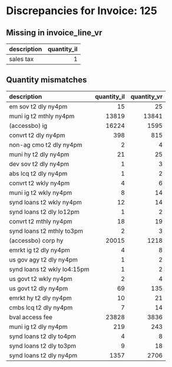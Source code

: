# Discrepancies for Invoice: 125

## Missing in invoice_line_vr

| description   |   quantity_il |
|:--------------|--------------:|
| sales tax     |             1 |

## Quantity mismatches

| description                 |   quantity_il |   quantity_vr |
|:----------------------------|--------------:|--------------:|
| em sov t2 dly ny4pm         |            15 |            25 |
| muni ig t2 mthly ny4pm      |         13819 |         13841 |
| (accessbo) ig               |         16224 |          1595 |
| convrt t2 dly ny4pm         |           398 |           815 |
| non-ag cmo t2 dly ny4pm     |             2 |             4 |
| muni hy t2 dly ny4pm        |            21 |            25 |
| dev sov t2 dly ny4pm        |             1 |             3 |
| abs lcq t2 dly ny4pm        |             1 |             2 |
| convrt t2 wkly ny4pm        |             4 |             6 |
| muni ig t2 wkly ny4pm       |             8 |            14 |
| synd loans t2 wkly ny4pm    |            12 |            14 |
| synd loans t2 dly lo12pm    |             1 |             2 |
| convrt t2 mthly ny4pm       |            18 |            19 |
| synd loans t2 mthly to3pm   |             2 |             3 |
| (accessbo) corp hy          |         20015 |          1218 |
| emrkt ig t2 dly ny4pm       |             4 |             8 |
| us gov agy t2 dly ny4pm     |             1 |             2 |
| synd loans t2 wkly lo4:15pm |             1 |             2 |
| us govt t2 wkly ny4pm       |             2 |             4 |
| us govt t2 dly ny4pm        |            69 |           135 |
| emrkt hy t2 dly ny4pm       |            10 |            21 |
| cmbs lcq t2 dly ny4pm       |             7 |            14 |
| bval access fee             |         23828 |          3836 |
| muni ig t2 dly ny4pm        |           219 |           243 |
| synd loans t2 dly to4pm     |             4 |             8 |
| synd loans t2 dly to3pm     |             9 |            18 |
| synd loans t2 dly ny4pm     |          1357 |          2706 |
